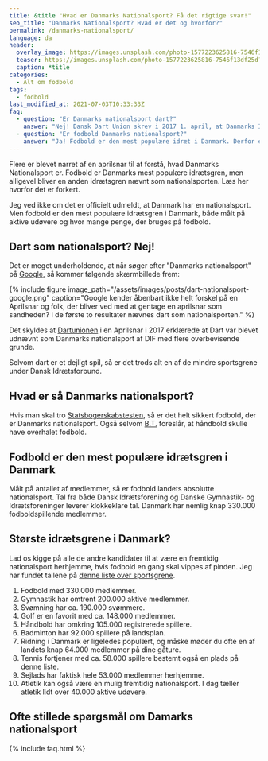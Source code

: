```yaml
---
title: &title "Hvad er Danmarks Nationalsport? Få det rigtige svar!"
seo_title: "Danmarks Nationalsport? Hvad er det og hvorfor?"
permalink: /danmarks-nationalsport/
language: da
header:
  overlay_image: https://images.unsplash.com/photo-1577223625816-7546f13df25d?ixlib=rb-1.2.1&ixid=MnwxMjA3fDB8MHxwaG90by1wYWdlfHx8fGVufDB8fHx8&auto=format&fit=crop&w=1900&q=80
  teaser: https://images.unsplash.com/photo-1577223625816-7546f13df25d?ixlib=rb-1.2.1&ixid=MnwxMjA3fDB8MHxwaG90by1wYWdlfHx8fGVufDB8fHx8&auto=format&fit=crop&w=400&q=80
  caption: *title
categories:
  - Alt om fodbold
tags:
  - fodbold
last_modified_at: 2021-07-03T10:33:33Z
faq:
  - question: "Er Danmarks nationalsport dart?"
    answer: "Nej! Dansk Dart Union skrev i 2017 1. april, at Danmarks Idræts-Forbund havde udnævnt dart til Danmarks Nationalsport. Siden har flere ukritisk lavet en Google-søgning og gentaget denne aprilsnar som om det var sandt!"
  - question: "Er fodbold Danmarks nationalsport?"
    answer: "Ja! Fodbold er den mest populære idræt i Danmark. Derfor er det Danmarks nationalsport."
---
```


Flere er blevet narret af en aprilsnar til at forstå, hvad Danmarks Nationalsport er. Fodbold er Danmarks mest populære idrætsgren, men alligevel bliver en anden idrætsgren nævnt som nationalsporten. Læs her hvorfor det er forkert.

Jeg ved ikke om det er officielt udmeldt, at Danmark har en nationalsport. Men fodbold er den mest populære idrætsgren i Danmark, både målt på aktive udøvere og hvor mange penge, der bruges på fodbold.

## Dart som nationalsport? Nej!

Det er meget underholdende, at når søger efter "Danmarks nationalsport" på [Google](https://www.google.com/search?q=danmarks+nationalsport), så kommer følgende skærmbillede frem:

{% include figure image_path="/assets/images/posts/dart-nationalsport-google.png" caption="Google kender åbenbart ikke helt forskel på en Aprilsnar og folk, der bliver ved med at gentage en aprilsnar som sandheden? I de første to resultater nævnes dart som nationalsporten." %}

Det skyldes at [Dartunionen](https://www.dart-ddu.dk/dart-nyheder/dif-dart-udnaevnt-til-danmarks-officielle-nationalsport/) i en Aprilsnar i 2017 erklærede at Dart var blevet udnævnt som Danmarks nationalsport af DIF med flere overbevisende grunde.

Selvom dart er et dejligt spil, så er det trods alt en af de mindre sportsgrene under Dansk Idrætsforbund.

## Hvad er så Danmarks nationalsport?

Hvis man skal tro [Statsbogerskabstesten](http://statsborgerskabstest.dk/sport-i-danmark/), så er det helt sikkert fodbold, der er Danmarks nationalsport. Også selvom [B.T.](https://www.bt.dk/sport/fodbold-eller-haandbold-som-nationalsport-her-er-den-helt-taette-afgoerelse-fra) foreslår, at håndbold skulle have overhalet fodbold.

## Fodbold er den mest populære idrætsgren i Danmark

Målt på antallet af medlemmer, så er fodbold landets absolutte nationalsport. Tal fra både Dansk Idrætsforening og Danske Gymnastik- og Idrætsforeninger leverer klokkeklare tal. Danmark har nemlig knap 330.000 fodboldspillende medlemmer.

## Største idrætsgrene i Danmark?

Lad os kigge på alle de andre kandidater til at være en fremtidig nationalsport herhjemme, hvis fodbold en gang skal vippes af pinden. Jeg har fundet tallene på [denne liste over sportsgrene](https://www.motionsplan.dk/sportsgrene-liste/).

1. Fodbold med 330.000 medlemmer.
2. Gymnastik har omtrent 200.000 aktive medlemmer.
3. Svømning har ca. 190.000 svømmere.
4. Golf er en favorit med ca. 148.000 medlemmer.
5. Håndbold har omkring 105.000 registrerede spillere.
6. Badminton har 92.000 spillere på landsplan.
7. Ridning i Danmark er ligeledes populært, og måske møder du ofte en af landets knap 64.000 medlemmer på dine gåture.
8. Tennis fortjener med ca. 58.000 spillere bestemt også en plads på denne liste.
9. Sejlads har faktisk hele 53.000 medlemmer herhjemme.
10. Atletik kan også være en mulig fremtidig nationalsport. I dag tæller atletik lidt over 40.000 aktive udøvere.

## Ofte stillede spørgsmål om Damarks nationalsport

{% include faq.html %}
